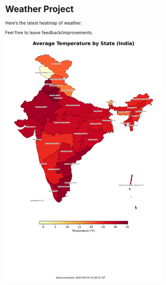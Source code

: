 # Weather Project

Here’s the latest heatmap of weather:

Feel free to leave feedback/improvements.

![India Heatmap](docs/assets/india_heatmap.png?v=C916C9)
